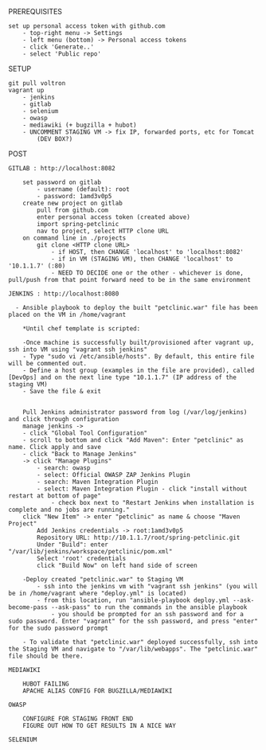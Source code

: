 PREREQUISITES

	set up personal access token with github.com
		- top-right menu -> Settings
		- left menu (bottom) -> Personal access tokens
		- click 'Generate..'
		- select 'Public repo'

SETUP

	git pull voltron
	vagrant up
		- jenkins
		- gitlab
		- selenium
		- owasp 
		- mediawiki (+ bugzilla + hubot)
		- UNCOMMENT STAGING VM -> fix IP, forwarded ports, etc for Tomcat
			(DEV BOX?)

POST

	GITLAB : http://localhost:8082

		set password on gitlab 
			- username (default): root
			- password: 1amd3v0p5
		create new project on gitlab
			pull from github.com
			enter personal access token (created above)
			import spring-petclinic
			nav to project, select HTTP clone URL
		on command line in ./projects
			git clone <HTTP clone URL> 
				- if HOST, then CHANGE 'localhost' to 'localhost:8082' 
				- if in VM (STAGING VM), then CHANGE 'localhost' to '10.1.1.7' (:80)
				- NEED TO DECIDE one or the other - whichever is done, pull/push from that point forward need to be in the same environment

	JENKINS : http://localhost:8080
	
	  - Ansible playbook to deploy the built "petclinic.war" file has been placed on the VM in /home/vagrant
	
	    *Until chef template is scripted:
	    
	    -Once machine is successfully built/provisioned after vagrant up, ssh into VM using "vagrant ssh jenkins"
	    - Type "sudo vi /etc/ansible/hosts". By default, this entire file will be commented out.
	    - Define a host group (examples in the file are provided), called [DevOps] and on the next line type "10.1.1.7" (IP address of the staging VM)
	    - Save the file & exit 
	     

		Pull Jenkins administrator password from log (/var/log/jenkins) and click through configuration
		manage jenkins ->
		- click "Global Tool Configuration"
		- scroll to bottom and click "Add Maven": Enter "petclinic" as name. Click apply and save
		- click "Back to Manage Jenkins"
		-> click "Manage Plugins"
			- search: owasp
			- select: Official OWASP ZAP Jenkins Plugin
			- search: Maven Integration Plugin
			- select: Maven Integration Plugin - click "install without restart at bottom of page"
			    - check box next to "Restart Jenkins when installation is complete and no jobs are running."
		click "New Item" -> enter "petclinic" as name & choose "Maven Project"
			Add Jenkins credentials -> root:1amd3v0p5
			Repository URL: http://10.1.1.7/root/spring-petclinic.git
			Under "Build": enter "/var/lib/jenkins/workspace/petclinic/pom.xml"
			Select 'root' credentials
			click "Build Now" on left hand side of screen
			
		-Deploy created "petclinic.war" to Staging VM
		    - ssh into the jenkins vm with "vagrant ssh jenkins" (you will be in /home/vagrant where "deploy.yml" is located)
		    - from this location, run "ansible-playbook deploy.yml --ask-become-pass --ask-pass" to run the commands in the ansible playbook
		        - you should be prompted for an ssh password and for a sudo password. Enter "vagrant" for the ssh password, and press "enter" for the sudo password prompt
		        
		- To validate that "petclinic.war" deployed successfully, ssh into the Staging VM and navigate to "/var/lib/webapps". The "petclinic.war" file should be there.        

	MEDIAWIKI

		HUBOT FAILING
		APACHE ALIAS CONFIG FOR BUGZILLA/MEDIAWIKI

	OWASP 

		CONFIGURE FOR STAGING FRONT END
		FIGURE OUT HOW TO GET RESULTS IN A NICE WAY

	SELENIUM



